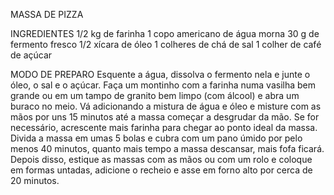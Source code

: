 MASSA DE PIZZA

INGREDIENTES
1/2 kg de farinha
1 copo americano de água morna
30 g de fermento fresco
1/2 xícara de óleo
1 colheres de chá de sal
1 colher de café de açúcar

MODO DE PREPARO
Esquente a água, dissolva o fermento nela e junte o óleo, o sal e o açúcar.
Faça um montinho com a farinha numa vasilha bem grande ou em um tampo de granito bem limpo (com álcool) e abra um buraco no meio. Vá adicionando a mistura de água e óleo e misture com as mãos por uns 15 minutos até a massa começar a desgrudar da mão. Se for necessário, acrescente mais farinha para chegar ao ponto ideal da massa. Divida a massa em umas 5 bolas e cubra com um pano úmido por pelo menos 40 minutos, quanto mais tempo a massa descansar, mais fofa ficará. Depois disso, estique as massas com as mãos ou com um rolo e coloque em formas untadas, adicione o recheio e asse em forno alto por cerca de 20 minutos.
